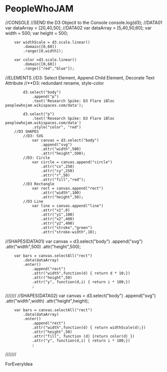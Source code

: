 PeopleWhoJAM
============

//CONSOLE
		//SEND the D3 Objecit to the Console
			console.log(d3);
//DATA01
		var dataArray = [20,40,50];
//DATA02
		var dataArray = [5,40,50,60];
		var width = 500;
		var height = 500;

		var widthScale = d3.scale.linear()
			.domain([0,60])
			.range([0,width]);
			
		var color =d3.scale.linear()
			.domain([0,60])
			.range(["red","blue"]);
//ELEMENTS
			//D3: Select Element, Append Child Element, Decorate Text Attribute
			//**D3: redundant rename, style-color			
			
			d3.select("body")
				.append("p")
				.text('Research Spike: D3 Flare iBloc peoplewhojam.wikispaces.com/data');

			d3.select("p")
				.text('Research Spike: D3 Flare iBloc peoplewhojam.wikispaces.com/data')
				.style("color", "red")
		//D3 SHAPES
			//D3: SVG
				var canvas = d3.select("body")
					.append("svg")
					.attr("width",500)
					.attr("height",500);
			//D3: Circle	
				var circle = canvas.append("circle")
					.attr("cx",250)
					.attr("cy",250)
					.attr("r",50)
					.attr("fill","red");
			//D3 Rectangle
				var rect = canvas.append("rect")
					.attr("width",100)
					.attr("height",50);
			//D3 Line
				var line = canvas.append("line")
					.attr("x1",0)
					.attr("y1",100)
					.attr("x2",400)
					.attr("y2",400)
					.attr("stroke","green")
					.attr("stroke-width",10);
//SHAPES(DATA01)
		var canvas = d3.select("body")
			.append("svg")
			.attr("width",500)
			.attr("height",500);


		var bars = canvas.selectAll("rect")
			.data(dataArray)
			.enter()
				.append("rect")
				.attr("width",function(d) { return d * 10;})
				.attr("height",50)
				.attr("y", function(d,i) { return i * 100;})
				;
///////
//SHAPES(DATA02)
		var canvas = d3.select("body")
			.append("svg")
			.attr("width",width)
			.attr("height",height);


		var bars = canvas.selectAll("rect")
			.data(dataArray)
			.enter()
				.append("rect")
				.attr("width",function(d) { return widthScale(d);})
				.attr("height",50)
				.attr("fill", function (d) {return color(d) })
				.attr("y", function(d,i) { return i * 100;})
				;
///////


ForEveryIdea
